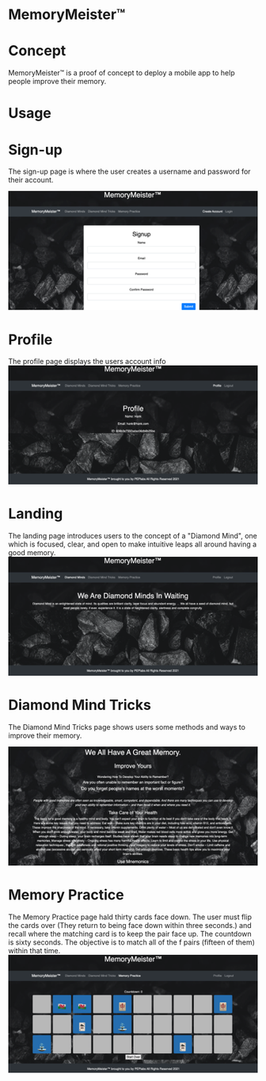# MemoryMeister™ 

# Concept

 MemoryMeister™ is a proof of concept to deploy a mobile app to help people improve their memory.

 # Usage

# Sign-up


The sign-up page is where the user creates a username and password for their account.

![Image](src/images/Sign_up.jpeg "icon")

# Profile

The profile page displays the users account info
![Image](src/images/Profile.png "icon")

# Landing

The landing page introduces users to the concept of a "Diamond Mind", one which is focused, clear, and open to make intuitive leaps all around having a good memory.
![Image](src/images/Diamond_Minds.png "icon")


# Diamond Mind Tricks

The Diamond Mind Tricks page shows users some methods and ways to improve their memory.

![Image](src/images/Diamond_Mind_Tricks.png "icon")

# Memory Practice

The Memory Practice page hald thirty cards face down. The user must flip the cards over (They return to being face down within three seconds.) and recall where the matching card is to keep the pair face up. The countdown is sixty seconds. The objective is to match all of the f pairs (fifteen of them) within that time.
![Image](src/images/Memory_Practice.png "icon")